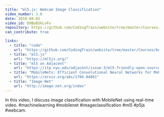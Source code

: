 ```yaml
---
title: "ml5.js: Webcam Image Classification"
video_number: 3.0
date: 2018-08-02
video_id: D9BoBSkLvFo
repository: https://github.com/CodingTrain/website/tree/master/Courses/beginner_ml5/03_video_classification
can_contribute: true

links:
  - title: "code"
    url: "https://github.com/CodingTrain/website/tree/master/Courses/beginner_ml5"
  - title: "ml5.js"
    url: "https://ml5js.org/"
  - title: "ml5 on Adjacent"
    url: "https://itp.nyu.edu/adjacent/issue-3/ml5-friendly-open-source-machine-learning-library-for-the-web/"
  - title: "MobileNets: Efficient Convolutional Neural Networks for Mobile Vision Applications"
    url: "https://arxiv.org/abs/1704.04861"
  - title: "Image-Net"
    url: "http://image-net.org/index"
---
```


In this video, I discuss image classification with MobileNet using real-time video. #machinelearning #mobilenet #imageclassification #ml5 #p5js #webcam.
